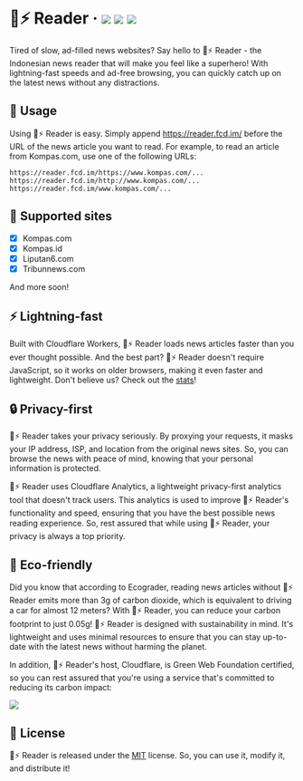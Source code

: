 # 📰⚡ Reader · [![](https://img.shields.io/github/license/folfcoder/reader)](https://github.com/folfcoder/reader/blob/main/LICENSE) [![](https://github.com/folfcoder/reader/actions/workflows/eslint.yml/badge.svg)](https://github.com/folfcoder/reader/actions/workflows/eslint.yml) [![](https://img.shields.io/uptimerobot/ratio/7/m793841603-bd4a5afb36dbd6a4ddcd109f)](https://stats.uptimerobot.com/Ym4LKSDxJ4)
Tired of slow, ad-filled news websites? Say hello to 📰⚡ Reader - the Indonesian news reader that will make you feel like a superhero! With lightning-fast speeds and ad-free browsing, you can quickly catch up on the latest news without any distractions.

## 🔧 Usage
Using 📰⚡ Reader is easy. Simply append https://reader.fcd.im/ before the URL of the news article you want to read. For example, to read an article from Kompas.com, use one of the following URLs:
```
https://reader.fcd.im/https://www.kompas.com/...
https://reader.fcd.im/http://www.kompas.com/...
https://reader.fcd.im/www.kompas.com/...
```

## 📰 Supported sites
- [X] Kompas.com
- [X] Kompas.id
- [X] Liputan6.com
- [X] Tribunnews.com

And more soon!

## ⚡ Lightning-fast
Built with Cloudflare Workers, 📰⚡ Reader loads news articles faster than you ever thought possible. And the best part? 📰⚡ Reader doesn't require JavaScript, so it works on older browsers, making it even faster and lightweight. Don't believe us? Check out the [stats](https://archive.is/CaTOg)!

## 🔒 Privacy-first
📰⚡ Reader takes your privacy seriously. By proxying your requests, it masks your IP address, ISP, and location from the original news sites. So, you can browse the news with peace of mind, knowing that your personal information is protected.

📰⚡ Reader uses Cloudflare Analytics, a lightweight privacy-first analytics tool that doesn't track users. This analytics is used to improve 📰⚡ Reader's functionality and speed, ensuring that you have the best possible news reading experience. So, rest assured that while using 📰⚡ Reader, your privacy is always a top priority.

## 🌲 Eco-friendly
Did you know that according to Ecograder, reading news articles without 📰⚡ Reader emits more than 3g of carbon dioxide, which is equivalent to driving a car for almost 12 meters? With 📰⚡ Reader, you can reduce your carbon footprint to just 0.05g! 📰⚡ Reader is designed with sustainability in mind. It's lightweight and uses minimal resources to ensure that you can stay up-to-date with the latest news without harming the planet.

In addition, 📰⚡ Reader's host, Cloudflare, is Green Web Foundation certified, so you can rest assured that you're using a service that's committed to reducing its carbon impact:

![](https://api.thegreenwebfoundation.org/greencheckimage/reader.fcd.im?nocache=true)

## 📄 License
📰⚡ Reader is released under the [MIT](https://github.com/folfcoder/reader/blob/main/LICENSE) license. So, you can use it, modify it, and distribute it!

